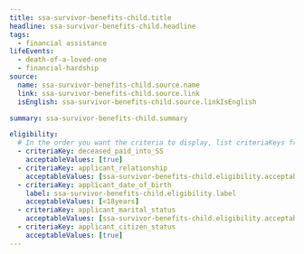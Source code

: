 ```yaml
---
title: ssa-survivor-benefits-child.title
headline: ssa-survivor-benefits-child.headline
tags:
  - financial assistance
lifeEvents:
  - death-of-a-loved-one
  - financial-hardship
source:
  name: ssa-survivor-benefits-child.source.name
  link: ssa-survivor-benefits-child.source.link
  isEnglish: ssa-survivor-benefits-child.source.linkIsEnglish

summary: ssa-survivor-benefits-child.summary

eligibility:
  # In the order you want the criteria to display, list criteriaKeys from the csv here, each followed by a comma-separated list of which values indicate eligibility for that criteria. Wrap individual values in quotes if they have inner commas.
  - criteriaKey: deceased_paid_into_SS
    acceptableValues: [true]
  - criteriaKey: applicant_relationship
    acceptableValues: [ssa-survivor-benefits-child.eligibility.acceptableValues]
  - criteriaKey: applicant_date_of_birth
    label: ssa-survivor-benefits-child.eligibility.label
    acceptableValues: [<18years]
  - criteriaKey: applicant_marital_status
    acceptableValues: [ssa-survivor-benefits-child.eligibility.acceptableValues1]
  - criteriaKey: applicant_citizen_status
    acceptableValues: [true]
---
```

